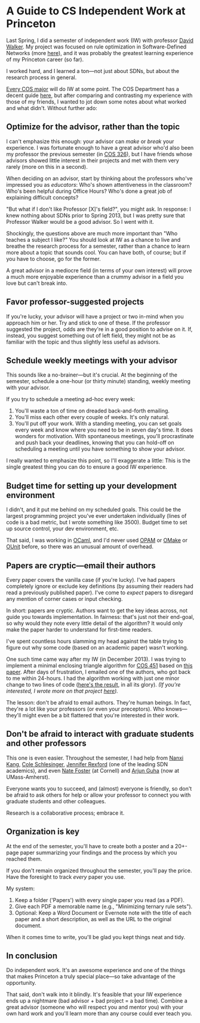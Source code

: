 # A Guide to CS Independent Work at Princeton

Last Spring, I did a semester of independent work (IW) with professor [David Walker](https://www.cs.princeton.edu/~dpw/). My project was focused on rule optimization in Software-Defined Networks (more [here](http://www.princeton.edu/~crmarsh/intro_to_sdn/)), and it was probably the greatest learning experience of my Princeton career (so far).

I worked hard, and I learned a ton—not just about SDNs, but about the research process in general.

[Every COS major](http://iw.cs.princeton.edu/11-12/#Important_Information_for_Everyone) will do IW at some point. The COS Department has a decent guide [here](http://iw.cs.princeton.edu/11-12/), but after comparing and contrasting my experience with those of my friends, I wanted to jot down some notes about what worked and what didn't. Without further ado:

## Optimize for the advisor, rather than the topic

I can't emphasize this enough: your advisor can _make_ or _break_ your experience. I was fortunate enough to have a great advisor who'd also been my professor the previous semester (in [COS 326](http://www.cs.princeton.edu/~dpw/courses/cos326-12/info.php)), but I have friends whose advisors showed little interest in their projects and met with them very rarely (more on this in a second).

When deciding on an advisor, start by thinking about the professors who've impressed you as _educators_: Who's shown attentiveness in the classroom? Who's been helpful during Office Hours? Who's done a great job of explaining difficult concepts?

"But what if I don't like Professor [X]'s field?", you might ask. In response: I knew nothing about SDNs prior to Spring 2013, but I was pretty sure that Professor Walker would be a good advisor. So I went with it.

Shockingly, the questions above are much more important than "Who teaches a subject I like?" You should look at IW as a chance to live and breathe the research process for a semester, rather than a chance to learn more about a topic that sounds cool. You can have both, of course; but if you have to choose, go for the former.

A great advisor in a mediocre field (in terms of your own interest) will prove a much more enjoyable experience than a crummy advisor in a field you love but can't break into.

## Favor professor-suggested projects

If you're lucky, your advisor will have a project or two in-mind when you approach him or her. Try and stick to one of these. If the professor suggested the project, odds are they're in a good position to advise on it. If, instead, you suggest something out of left field, they might not be as familiar with the topic and thus slightly less useful as advisors.

## Schedule weekly meetings with your advisor

This sounds like a no-brainer—but it's crucial. At the beginning of the semester, schedule a one-hour (or thirty minute) standing, weekly meeting with your advisor.

If you try to schedule a meeting ad-hoc every week:

1. You'll waste a ton of time on dreaded back-and-forth emailing.
2. You'll miss each other every couple of weeks. It's only natural.
3. You'll put off your work. With a standing meeting, you can set goals every week and know where you need to be in seven day's time. It does wonders for motivation. With spontaneous meetings, you'll procrastinate and push back your deadlines, knowing that you can hold-off on scheduling a meeting until you have something to show your advisor.

I really wanted to emphasize this point, so I'll exaggerate a little: This is the single greatest thing you can do to ensure a good IW experience.


## Budget time for setting up your development environment

I didn't, and it put me behind on my scheduled goals. This could be the largest programming project you've ever undertaken individually (lines of code is a bad metric, but I wrote something like 3500). Budget time to set up source control, your dev environment, etc.

That said, I was working in [OCaml](http://ocaml.org), and I'd never used [OPAM](http://opam.ocamlpro.com) or [OMake](http://omake.metaprl.org/index.html) or [OUnit](http://ounit.forge.ocamlcore.org) before, so there was an unusual amount of overhead.

## Papers are cryptic—email their authors

Every paper covers the vanilla case (if you're lucky). I've had papers completely ignore or exclude key definitions (by assuming their readers had read a previously published paper). I've come to _expect_ papers to disregard any mention of corner cases or input checking.

In short: papers are cryptic. Authors want to get the key ideas across, not guide you towards implementation. In fairness: that's just not their end-goal, so why would they note every little detail of the algorithm? It would only make the paper harder to understand for first-time readers.

I've spent countless hours slamming my head against the table trying to figure out why some code (based on an academic paper) wasn't working.

One such time came way after my IW (in December 2013). I was trying to implement a minimal enclosing triangle algorithm for [COS 451](http://www.cs.princeton.edu/courses/archive/fall13/cos451/) based on [this paper](http://prografix.narod.ru/source/orourke1986.pdf). After days of frustration, I emailed one of the authors, who got back to me within 24-hours. I had the algorithm working with just one minor change to two lines of code ([here's the result](https://github.com/crm416/point-location/blob/master/min_triangle.py), in all its glory). _(If you're interested, I wrote more on that project [here](http://www.toptal.com/python/computational-geometry-in-python-from-theory-to-implementation))._

The lesson: don't be afraid to email authors. They're human beings. In fact, they're a lot like your professors (or even your preceptors). Who knows—they'll might even be a bit flattered that you're interested in their work.

## Don't be afraid to interact with graduate students and other professors

This one is even easier. Throughout the semester, I had help from [Nanxi Kang](http://www.cs.princeton.edu/~nkang/), [Cole Schlesinger](http://www.cs.princeton.edu/~cschlesi/), [Jennifer Rexford](http://www.cs.princeton.edu/~jrex/) (one of the leading SDN academics), and even [Nate Foster](http://www.cs.cornell.edu/~jnfoster/) (at Cornell) and [Arjun Guha](https://people.cs.umass.edu/~arjun/) (now at UMass-Amherst).

Everyone wants you to succeed, and (almost) everyone is friendly, so don't be afraid to ask others for help or allow your professor to connect you with graduate students and other colleagues.

Research is a collaborative process; embrace it.

## Organization is key

At the end of the semester, you'll have to create both a poster and a 20+-page paper summarizing your findings and the process by which you reached them.

If you don't remain organized throughout the semester, you'll pay the price. Have the foresight to track _every_ paper you use.

My system:

1. Keep a folder ('Papers') with every single paper you read (as a PDF).
2. Give each PDF a memorable name (e.g., "Minimizing ternary rule sets").
3. Optional: Keep a Word Document or Evernote note with the title of each paper and a short description, as well as the URL to the original document.

When it comes time to write, you'll be glad you kept things neat and tidy.

## In conclusion

Do independent work. It's an awesome experience and one of the things that makes Princeton a truly special place—so take advantage of the opportunity.

That said, don't walk into it blindly. It's feasible that your IW experience ends up a nightmare (bad advisor + bad project = a bad time). Combine a great advisor (someone who will respect you and mentor you) with your own hard work and you'll learn more than any course could ever teach you.